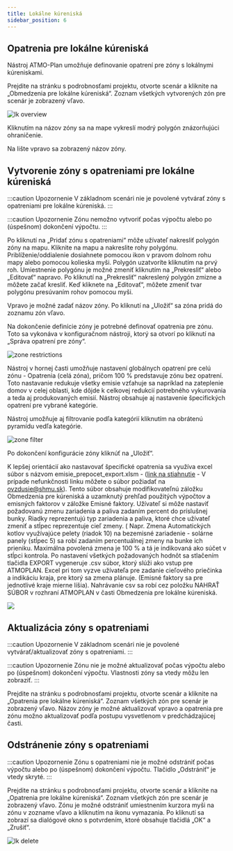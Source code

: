 ```yaml
---
title: Lokálne kúreniská
sidebar_position: 6
---
```


## Opatrenia pre lokálne kúreniská

Nástroj ATMO-Plan umožňuje definovanie opatrení pre zóny s lokálnymi kúreniskami. 

Prejdite na stránku s podrobnosťami projektu, otvorte scenár a kliknite na „Obmedzenia pre lokálne kúreniská“. Zoznam všetkých vytvorených zón pre scenár je zobrazený vľavo.

![lk overview](./images/lk_overview_sk.png)

Kliknutím na názov zóny sa na mape vykreslí modrý polygón znázorňujúci ohraničenie.

Na lište vpravo sa zobrazený názov zóny.

## Vytvorenie zóny s opatreniami pre lokálne kúreniská

:::caution Upozornenie
V základnom scenári nie je povolené vytvárať zóny s opatreniami pre lokálne kúreniská.
:::

:::caution Upozornenie
Zónu nemožno vytvoriť počas výpočtu alebo po (úspešnom) dokončení výpočtu. 
:::

Po kliknutí na „Pridať zónu s opatreniami“ môže užívateľ nakresliť polygón zóny na mapu. Kliknite na mapu a nakreslite rohy polygónu. Priblíženie/oddialenie dosiahnete pomocou ikon v pravom dolnom rohu mapy alebo pomocou kolieska myši. Polygón uzatvoríte kliknutím na prvý roh. Umiestnenie polygónu je možné zmeniť kliknutím na „Prekresliť“ alebo „Editovať“ napravo. Po kliknutí na „Prekresliť“ nakreslený polygón zmizne a môžete začať kresliť. Keď kliknete na „Editovať“, môžete zmeniť tvar polygónu presúvaním rohov pomocou myši.

Vpravo je možné zadať názov zóny. Po kliknutí na „Uložiť“ sa zóna pridá do zoznamu zón vľavo.

Na dokončenie definície zóny je potrebné definovať opatrenia pre zónu. Toto sa vykonáva v konfiguračnom nástroji, ktorý sa otvorí po kliknutí na „Správa opatrení pre zóny“. 

![zone restrictions](./images/lk_opatrenia_sk.png)

Nástroj v hornej časti umožňuje nastavení globálnych opatrení pre celú zónu - Opatrenia (celá zóna), pričom 100 % predstavuje zónu bez opatrení. 
Toto nastavanie redukuje všetky emisie vzťahuje sa napríklad na zateplenie domov v celej oblasti, kde dôjde k celkovej redukcií potrebného vykurovania a teda aj produkovaných emisií.
Nástroj obsahuje aj nastavenie špecifických opatrení pre vybrané kategórie. 

Nástroj umožňuje aj filtrovanie podľa kategórií kliknutím na obrátenú pyramídu vedľa kategórie.

![zone filter](./images/lk_filter_sk.png)

Po dokončení konfigurácie zóny kliknúť na „Uložiť“.

K lepšej orientácií ako nastavovať špecifické opatrenia sa využíva excel súbor s názvom emisie_prepocet_export.xlsm - (<a href="https://www.shmu.sk/File/oko/riadenie_kvality_ovzdusia/atmoplan/emisie_prepocet_export.zip">link na stiahnutie</a> - V prípade nefunkčnosti linku môžete o súbor požiadať na ovzdusie@shmu.sk). 
Tento súbor obsahuje modifikovateľnú záložku Obmedzenia pre kúreniská a uzamknutý prehľad použitých výpočtov a emisných faktorov v záložke Emisné faktory. Užívateľ si môže nastaviť požadovanú zmenu zariadenia a paliva zadaním percent do príslušnej bunky. Riadky reprezentujú typ zariadenia a paliva, ktoré chce užívateľ zmeniť a stĺpec reprezentuje cieľ zmeny. ( Napr. Zmena Automatických kotlov využívajúce pelety (riadok 10) na bezemisné zariadenie - solárne panely (stĺpec 5) sa robí zadaním percentuálnej zmeny na bunke ich prieniku. Maximálna povolená zmena je 100 % a tá je indikovaná ako súčet v stĺpci kontrola. Po nastavení všetkých požadovaných hodnôt sa stlačením tlačidla EXPORT vygeneruje .csv súbor, ktorý slúži ako vstup pre ATMOPLAN. Excel pri tom vyzve užívateľa pre zadanie cieľového priečinka a indikáciu kraja, pre ktorý sa zmena plánuje. (Emisné faktory sa pre jednotlivé kraje mierne líšia). Nahrávanie csv sa robí cez položku NAHRAŤ SÚBOR v rozhraní ATMOPLAN v časti Obmedzenia pre lokálne kúreniská. 

![](./images/lk_excel.png)

## Aktualizácia zóny s opatreniami

:::caution Upozornenie
V základnom scenári nie je povolené vytvárať/aktualizovať zóny s opatreniami.
:::

:::caution Upozornenie
Zónu nie je možné aktualizovať počas výpočtu alebo po (úspešnom) dokončení výpočtu. Vlastnosti zóny sa vtedy môžu len zobraziť.
:::

Prejdite na stránku s podrobnosťami projektu, otvorte scenár a kliknite na „Opatrenia pre lokálne kúreniská“. Zoznam všetkých zón pre scenár je zobrazený vľavo. 
Názov zóny je možné aktualizovať vpravo a opatrenia pre zónu možno aktualizovať podľa postupu vysvetlenom v predchádzajúcej časti.

## Odstránenie zóny s opatreniami


:::caution Upozornenie
Zónu s opatreniami nie je možné odstrániť počas výpočtu alebo po (úspešnom) dokončení výpočtu. Tlačidlo „Odstrániť“ je vtedy skryté.
:::

Prejdite na stránku s podrobnosťami projektu, otvorte scenár a kliknite na „Opatrenia pre lokálne kúreniská“. Zoznam všetkých zón pre scenár je zobrazený vľavo. 
Zónu je možné odstrániť umiestnením kurzora myši na zónu v zozname vľavo a kliknutím na ikonu vymazania. Po kliknutí sa zobrazí sa dialógové okno s potvrdením, ktoré obsahuje tlačidlá „OK“ a „Zrušiť“.

![lk delete](./images/lk_odstranit_sk.png)


